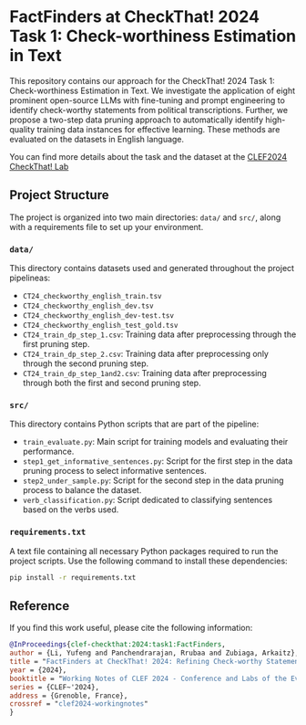# FactFinders at CheckThat! 2024 Task 1: Check-worthiness Estimation in Text
This repository contains our approach for the CheckThat! 2024 Task 1: Check-worthiness Estimation in Text. We investigate the application of eight prominent open-source LLMs with fine-tuning and prompt engineering to identify check-worthy statements from political transcriptions. Further, we propose a two-step data pruning approach to automatically identify high-quality training data instances for effective learning. These methods are evaluated on the datasets in English language.

You can find more details about the task and the dataset at the [CLEF2024 CheckThat! Lab](https://gitlab.com/checkthat_lab/clef2024-checkthat-lab.)


## Project Structure

The project is organized into two main directories: `data/` and `src/`, along with a requirements file to set up your environment.

### `data/`

This directory contains datasets used and generated throughout the project pipelineas:

- `CT24_checkworthy_english_train.tsv`
- `CT24_checkworthy_english_dev.tsv`
- `CT24_checkworthy_english_dev-test.tsv`
- `CT24_checkworthy_english_test_gold.tsv`
- `CT24_train_dp_step_1.csv`: Training data after preprocessing through the first pruning step.
- `CT24_train_dp_step_2.csv`: Training data after preprocessing only through the second pruning step.
- `CT24_train_dp_step_1and2.csv`: Training data after preprocessing through both the first and second pruning step.

### `src/`

This directory contains Python scripts that are part of the pipeline:

- `train_evaluate.py`: Main script for training models and evaluating their performance.
- `step1_get_informative_sentences.py`: Script for the first step in the data pruning process to select informative sentences.
- `step2_under_sample.py`: Script for the second step in the data pruning process to balance the dataset.
- `verb_classification.py`: Script dedicated to classifying sentences based on the verbs used.


### `requirements.txt`

A text file containing all necessary Python packages required to run the project scripts. Use the following command to install these dependencies:

```bash
pip install -r requirements.txt
```

## Reference

If you find this work useful, please cite the following information:

```bibtex
@InProceedings{clef-checkthat:2024:task1:FactFinders,
author = {Li, Yufeng and Panchendrarajan, Rrubaa and Zubiaga, Arkaitz},
title = "FactFinders at CheckThat! 2024: Refining Check-worthy Statement Detection with LLMs through Data Pruning",
year = {2024},
booktitle = "Working Notes of CLEF 2024 - Conference and Labs of the Evaluation Forum",
series = {CLEF~'2024},
address = {Grenoble, France},
crossref = "clef2024-workingnotes"
}
```
